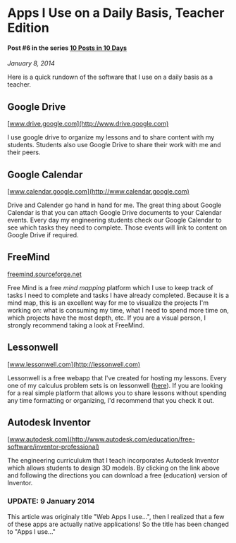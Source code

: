 # Apps I Use on a Daily Basis, Teacher Edition
#### Post #6 in the series [10 Posts in 10 Days](http://www.qdonnellan.com/blog/2014/01/03)
*January 8, 2014*

Here is a quick rundown of the software that I use on a daily basis as a teacher.

## Google Drive
[www.drive.google.com](http://www.drive.google.com)

I use google drive to organize my lessons and to share content with my students. Students also use Google Drive to share their work with me and their peers. 

## Google Calendar
[www.calendar.google.com](http://www.calendar.google.com)

Drive and Calender go hand in hand for me. The great thing about Google Calendar is that you can attach Google Drive documents to your Calendar events. Every day my engineering students check our Google Calendar to see which tasks they need to complete. Those events will link to content on Google Drive if required. 

## FreeMind
[freemind.sourceforge.net](http://freemind.sourceforge.net/wiki/index.php/Main_Page)

Free Mind is a free *mind mapping* platform which I use to keep track of tasks I need to complete and tasks I have already completed. Because it is a mind map, this is an excellent way for me to visualize the projects I'm working on: what is consuming my time, what I need to spend more time on, which projects have the most depth, etc. If you are a visual person, I strongly recommend taking a look at FreeMind.

## Lessonwell
[www.lessonwell.com](http://lessonwell.com)

Lessonwell is a free webapp that I've created for hosting my lessons. Every one of my calculus problem sets is on lessonwell ([here](https://www.lessonwell.com/qdonnellan/course1)). If you are looking for a real simple platform that allows you to share lessons without spending any time formatting or organizing, I'd recommend that you check it out. 

## Autodesk Inventor
[www.autodesk.com](http://www.autodesk.com/education/free-software/inventor-professional)

The engineering curriculukm that I teach incorporates Autodesk Inventor which allows students to design 3D models. By clicking on the link above and following the directions you can download a free (education) version of Inventor. 

### UPDATE: 9 January 2014
This article was originaly title "Web Apps I use...", then I realized that a few of these apps are actually native applications! So the title has been changed to "Apps I use..."